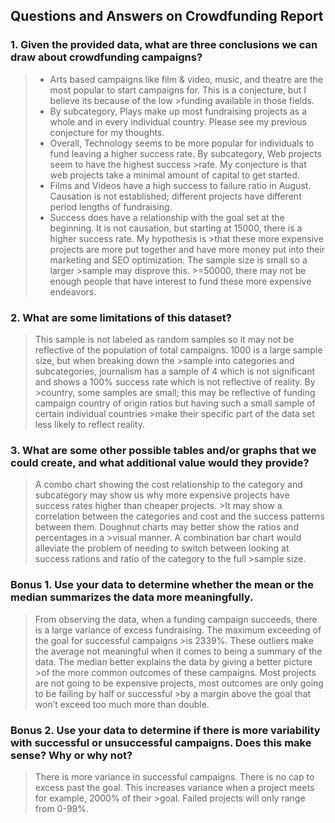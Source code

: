 ## Questions and Answers on Crowdfunding Report

### 1.	Given the provided data, what are three conclusions we can draw about crowdfunding campaigns?

> -	Arts based campaigns like film & video, music, and theatre are the most popular to start campaigns for. This is a conjecture, but I believe its because of the low >funding available in those fields.
> -	By subcategory, Plays make up most fundraising projects as a whole and in every individual country. Please see my previous conjecture for my thoughts.
> -	Overall, Technology seems to be more popular for individuals to fund leaving a higher success rate. By subcategory, Web projects seem to have the highest success >rate. My conjecture is that web projects take a minimal amount of capital to get started.
>-	Films and Videos have a high success to failure ratio in August. Causation is not established; different projects have different period lengths of fundraising.
>-	Success does have a relationship with the goal set at the beginning. It is not causation, but starting at 15000, there is a higher success rate. My hypothesis is >that these more expensive projects are more put together and have more money put into their marketing and SEO optimization. The sample size is small so a larger >sample may disprove this. >=50000, there may not be enough people that have interest to fund these more expensive endeavors.

### 2.	What are some limitations of this dataset?

>This sample is not labeled as random samples so it may not be reflective of the population of total campaigns. 1000 is a large sample size, but when breaking down the >sample into categories and subcategories, journalism has a sample of 4 which is not significant and shows a 100% success rate which is not reflective of reality. By >country, some samples are small; this may be reflective of funding campaign country of origin ratios but having such a small sample of certain individual countries >make their specific part of the data set less likely to reflect reality.

### 3.	What are some other possible tables and/or graphs that we could create, and what additional value would they provide?

>A combo chart showing the cost relationship to the category and subcategory may show us why more expensive projects have success rates higher than cheaper projects. >It may show a correlation between the categories and cost and the success patterns between them. Doughnut charts may better show the ratios and percentages in a >visual manner. A combination bar chart would alleviate the problem of needing to switch between looking at success rations and ratio of the category to the full >sample size.

### Bonus 1. Use your data to determine whether the mean or the median summarizes the data more meaningfully.

>From observing the data, when a funding campaign succeeds, there is a large variance of excess fundraising. The maximum exceeding of the goal for successful campaigns >is 2339%. These outliers make the average not meaningful when it comes to being a summary of the data. The median better explains the data by giving a better picture >of the more common outcomes of these campaigns. Most projects are not going to be expensive projects, most outcomes are only going to be failing by half or successful >by a margin above the goal that won’t exceed too much more than double.

### Bonus 2. Use your data to determine if there is more variability with successful or unsuccessful campaigns. Does this make sense? Why or why not?
>There is more variance in successful campaigns. There is no cap to excess past the goal. This increases variance when a project meets for example, 2000% of their >goal. Failed projects will only range from 0-99%.
